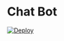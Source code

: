 # Chat Bot

[![Deploy](https://www.herokucdn.com/deploy/button.svg)](https://heroku.com/deploy?template=https://github.com/thatshowitworks/Chatbot)
